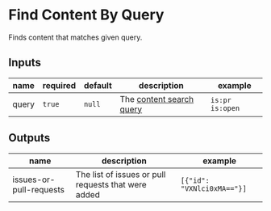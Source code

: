 # Find Content By Query

Finds content that matches given query.

## Inputs

| name | required | default | description | example |
| --- | --- | --- | --- | --- |
| query | `true` | `null` | The [content search query](https://docs.github.com/en/search-github/searching-on-github/searching-issues-and-pull-requests) | `is:pr is:open` |

## Outputs

| name | description | example |
| --- | --- | --- |
| issues-or-pull-requests | The list of issues or pull requests that were added | `[{"id": "VXNlci0xMA=="}]` |
